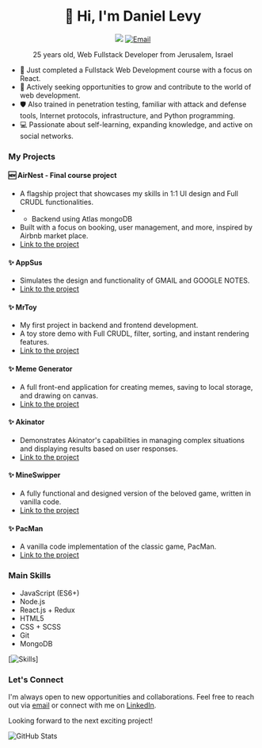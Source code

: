 <h1 align="center">👋 Hi, I'm Daniel Levy</h1>

<p align="center">
  <a href="https://www.linkedin.com/in/danielevyt/"><img src="https://img.shields.io/badge/LinkedIn-0077B5?style=for-the-badge&logo=linkedin&logoColor=white"></a>
  <a href="mailto:daniellofficial@gmail.com"><img src="https://img.shields.io/badge/Gmail-D14836?style=for-the-badge&logo=gmail&logoColor=white" alt="Email"></a>
</p>

<p align="center">25 years old, Web Fullstack Developer from Jerusalem, Israel</p>

- 🌱 Just completed a Fullstack Web Development course with a focus on React.
- 💼 Actively seeking opportunities to grow and contribute to the world of web development.
- 🛡️ Also trained in penetration testing, familiar with attack and defense tools, Internet protocols, infrastructure, and Python programming.
- 💻 Passionate about self-learning, expanding knowledge, and active on social networks.

### My Projects
#### 🆕 AirNest - Final course project
- A flagship project that showcases my skills in 1:1 UI design and Full CRUDL functionalities.
- - Backend using Atlas mongoDB
- Built with a focus on booking, user management, and more, inspired by Airbnb market place.
- [Link to the project](https://airnest.onrender.com/)

#### ✨ AppSus
- Simulates the design and functionality of GMAIL and GOOGLE NOTES.
- [Link to the project](https://danielevy.github.io/Appsus/)

#### ✨ MrToy
- My first project in backend and frontend development.
- A toy store demo with Full CRUDL, filter, sorting, and instant rendering features.
- [Link to the project](https://mr-toy-pzdj.onrender.com)

#### ✨ Meme Generator
- A full front-end application for creating memes, saving to local storage, and drawing on canvas.
- [Link to the project](https://danielevy.github.io/MemeGenerator/)

#### ✨ Akinator
- Demonstrates Akinator's capabilities in managing complex situations and displaying results based on user responses.
- [Link to the project](https://danielevy.github.io/Akinator/)

#### ✨ MineSwipper
- A fully functional and designed version of the beloved game, written in vanilla code.
- [Link to the project](https://danielevy.github.io/Minesweeper/)

#### ✨ PacMan
- A vanilla code implementation of the classic game, PacMan.
- [Link to the project](https://danielevy.github.io/Pacman/)

### Main Skills

- JavaScript (ES6+)
- Node.js
- React.js + Redux
- HTML5
- CSS + SCSS
- Git
- MongoDB

 [![Skills](https://skillicons.dev/icons?i=js,html,css,sass,js,react,redux,mongodb,nodejs,angular,vite,bash,jquery,php,linux,py&perline=8)]

### Let's Connect

I'm always open to new opportunities and collaborations. Feel free to reach out via [email](mailto:daniellofficial@gmail.com) or connect with me on [LinkedIn](https://www.linkedin.com/in/danielevyt/).

Looking forward to the next exciting project!

![GitHub Stats](https://github-readme-stats.vercel.app/api?username=DanieLevy&show_icons=true)

</markdown>
